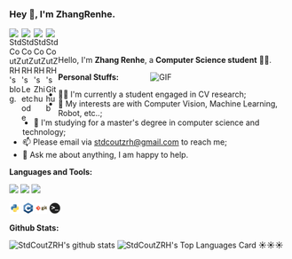 ### Hey 👋, I'm ZhangRenhe.

<a href="https://blog.csdn.net/PecoHe">
  <img align="left" alt="StdCoutZRH's blog." width="22px" src="https://cdn.jsdelivr.net/npm/simple-icons@4.19.0/icons/blogger.svg" />
</a>
<a href="https://leetcode-cn.com/u/hundredays/">
  <img align="left" alt="StdCoutZRH's Leetcode" width="22px" src="https://cdn.jsdelivr.net/npm/simple-icons@4.19.0/icons/leetcode.svg" />
</a>
<a href="https://www.zhihu.com/people/xiao-wu-gui-di-di-di">
  <img align="left" alt="StdCoutZRH's Zhihu" width="22px" src="https://cdn.jsdelivr.net/npm/simple-icons@v3/icons/zhihu.svg" />
</a>
<a href="https://github.com/StdCoutZRH">
  <img align="left" alt="StdCoutZRH's Github" width="22px" src="https://cdn.jsdelivr.net/npm/simple-icons@v3/icons/github.svg" />
</a>

<br />
<br />

Hello, I'm **Zhang Renhe**, a **Computer Science student** 🙍🚀. 

<img align="right" alt="GIF" width="250px" src="https://i.pinimg.com/originals/e4/26/70/e426702edf874b181aced1e2fa5c6cde.gif" />

**Personal Stuffs:**

- 👨‍💻 I'm currently a student engaged in CV research;
- 🤔 My interests are with Computer Vision, Machine Learning, Robot, etc..;
- 💼 I'm studying for a master's degree in computer science and technology;
- 📫 Please email via stdcoutzrh@gmail.com to reach me;
- 💬 Ask me about anything, I am happy to help.

**Languages and Tools:**  

<code><img height="20" src="https://avatars.githubusercontent.com/u/5009934?s=200&v=4"></code>
<code><img height="20" src="https://avatars.githubusercontent.com/u/15658638?s=200&v=4"></code>
<code><img height="20" src="https://avatars.githubusercontent.com/u/547448?s=200&v=4"></code>

<code><img height="20" src="https://raw.githubusercontent.com/github/explore/80688e429a7d4ef2fca1e82350fe8e3517d3494d/topics/python/python.png"></code>
<code><img height="20" src="https://raw.githubusercontent.com/github/explore/80688e429a7d4ef2fca1e82350fe8e3517d3494d/topics/cpp/cpp.png"></code>
<code><img height="20" src="https://raw.githubusercontent.com/github/explore/80688e429a7d4ef2fca1e82350fe8e3517d3494d/topics/git/git.png"></code>
<code><img height="20" src="https://raw.githubusercontent.com/github/explore/80688e429a7d4ef2fca1e82350fe8e3517d3494d/topics/terminal/terminal.png"></code>

**Github Stats:**

![StdCoutZRH's github stats](https://github-readme-stats.vercel.app/api?username=StdCoutZRH&theme=buefy&show_icons=true&hide_border=false)
![StdCoutZRH's Top Languages Card](https://github-readme-stats.vercel.app/api/top-langs/?username=StdCoutZRH&theme=buefy&hide_border=false&langs_count=6&hide=Jupyter%20Notebook&hide_border=true&exclude_repo&layout=compact&custom_title=Most%20Used%20Languages%20(Top%208))
**☀️☀️☀️**
